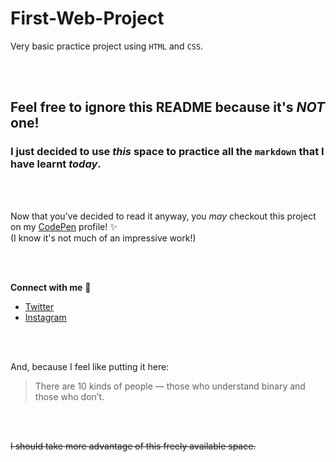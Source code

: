 # First-Web-Project
Very basic practice project using `HTML` and `CSS`. 

<br>
<br>

## Feel free to ignore this README because it's *NOT* one!
### I just decided to use *this* space to practice all the `markdown` that I have learnt _today_.

<br>
<br>

Now that you've decided to read it anyway, you *may* checkout this project on my [CodePen](https://codepen.io/orbitze/pen/MWaNwGm) profile! :sparkles:
<br>
(I know it's not much of an impressive work!)

<br>
<br>


**Connect with me** :rocket:
* [Twitter](https://twitter.com/_orbitze)
* [Instagram](https://instagram.com/meghaaae)
 
 <br>
 <br>
 
 And, because I feel like putting it here:
 
 > There are 10 kinds of people — 
 > those who understand binary and those who don’t.

<br>
<br>

~~I should take more advantage of this freely available space.~~
